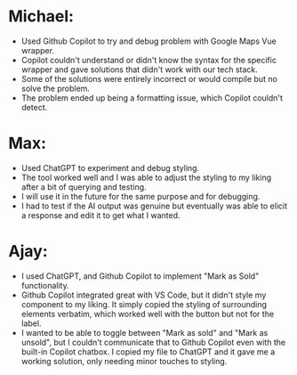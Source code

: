 # Michael:
- Used Github Copilot to try and debug problem with Google Maps Vue wrapper.
- Copilot couldn't understand or didn't know the syntax for the specific wrapper and gave solutions that didn't work with our tech stack.
- Some of the solutions were entirely incorrect or would compile but no solve the problem.
- The problem ended up being a formatting issue, which Copilot couldn't detect.

# Max:
- Used ChatGPT to experiment and debug styling.
- The tool worked well and I was able to adjust the styling to my liking after a bit of querying and testing.
- I will use it in the future for the same purpose and for debugging.
- I had to test if the AI output was genuine but eventually was able to elicit a response and edit it to get what I wanted. 

# Ajay:
- I used ChatGPT, and Github Copilot to implement "Mark as Sold" functionality.
- Github Copilot integrated great with VS Code, but it didn't style my component to my liking. It simply copied the styling of surrounding elements verbatim, which worked well with the button but not for the label.
- I wanted to be able to toggle between "Mark as sold" and "Mark as unsold", but I couldn't communicate that to Github Copilot even with the built-in Copilot chatbox. I copied my file to ChatGPT and it gave me a working solution, only needing minor touches to styling.
